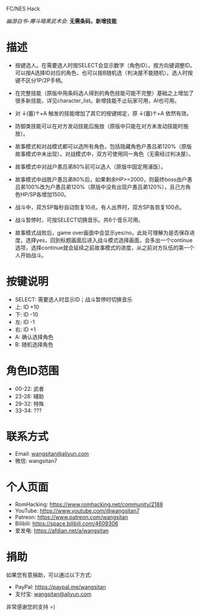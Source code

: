 

FC/NES Hack

_幽游白书-爆斗暗黑武术会_: **无需条码，新增技能**



# 描述

- 按键选人。在需要选人时按SELECT会显示数字（角色ID）。按方向键调整ID。可以按A选择ID对应的角色，也可以按B随机选（判决屋不能随机）。选人时按键不区分1P/2P手柄。

- 在完整技能（原版中用条码选人得到的角色技能可能不完整）基础之上增加了很多新技能，详见character_list。新增技能不止玩家可用，AI也可用。

- 对 ↓(蓄)↑+A 触发的技能增加了其它的按键绑定，原 ↓(蓄)↑+A 依然有效。

- 防御类技能可以在对方发动技能后施放（原版中只能在对方未发动技能时施放）。

- 故事模式和对战模式都可以选所有角色，包括隐藏角色户愚吕弟120%（原版故事模式中未出现）。对战模式中，双方可使用同一角色（无需经过判决屋）。

- 故事模式中对战户愚吕弟80%前可以选人（原版中固定用浦饭）。

- 故事模式中战胜户愚吕弟80%后，如果剩余HP>=2000，则最终boss由户愚吕弟100%改为户愚吕弟120%（原版中没有出现户愚吕弟120%），且己方角色HP/SP各增加1500。

- 战斗中，双方SP每秒自动恢复10点。有人出界时，双方SP各恢复100点。

- 战斗暂停时，可按SELECT切换音乐。共6个音乐可用。

- 故事模式战败后，game over画面中会显示yes/no，此处可理解为是否保存进度，选择yes，回到标题画面后进入战斗模式选择画面，会多出一个continue选项，选择continue就会延续之前故事模式的进度，从之前对方队伍的第一个人开始战斗。




# 按键说明

- SELECT: 需要选人时显示ID；战斗暂停时切换音乐
- 上:     ID +10
- 下:     ID -10
- 左:     ID -1
- 右:     ID +1
- A:      确认选择角色
- B:      随机选择角色




# 角色ID范围

- 00-22: 武者
- 23-28: 辅助
- 29-32: 特殊
- 33-34: ???




# 联系方式

- Email: wangsitan@aliyun.com
- 微信: wangsitan7



# 个人页面

- RomHacking: https://www.romhacking.net/community/2188
- YouTube: https://www.youtube.com/@wangsitan7
- Patreon: https://www.patreon.com/wangsitan
- Bilibili: https://space.bilibili.com/4609306
- 爱发电: https://afdian.net/a/wangsitan



# 捐助

如果您有意捐助，可以通过以下方式:
- PayPal: https://paypal.me/wangsitan
- 支付宝: wangsitan@aliyun.com

非常感谢您的支持 =)

